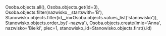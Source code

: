 Osoba.objects.all(),
Osoba.objects.get(id=3),
Osoba.objects.filter(nazwisko__startswith='B'),
Stanowisko.objects.filter(id__in=Osoba.objects.values_list('stanowisko')),
Stanowisko.objects.order_by('-nazwa'),
Osoba.objects.create(imie='Anna', nazwisko='Bielki', plec=1, stanowisko_id=Stanowisko.objects.first().id)









